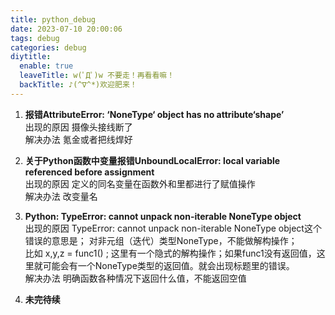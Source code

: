 ```yaml
---
title: python_debug
date: 2023-07-10 20:00:06
tags: debug
categories: debug
diytitle:
  enable: true
  leaveTitle: w(ﾟДﾟ)w 不要走！再看看嘛！
  backTitle: ♪(^∇^*)欢迎肥来！
---
```

1. **报错AttributeError: ‘NoneType‘ object has no attribute‘shape’**  
出现的原因 摄像头接线断了  
解决办法 氪金或者把线焊好

2. **关于Python函数中变量报错UnboundLocalError: local variable referenced before assignment**  
出现的原因 定义的同名变量在函数外和里都进行了赋值操作  
解决办法 改变量名  

3. **Python: TypeError: cannot unpack non-iterable NoneType object**  
出现的原因 TypeError: cannot unpack non-iterable NoneType object这个错误的意思是；
对非元组（迭代）类型NoneType，不能做解构操作；  
比如 x,y,z = func1() ; 这里有一个隐式的解构操作；如果func1没有返回值，这里就可能会有一个NoneType类型的返回值。就会出现标题里的错误。  
解决办法 明确函数各种情况下返回什么值，不能返回空值  

4. **未完待续**